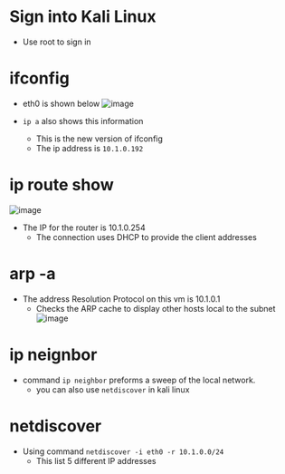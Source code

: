 # Sign into Kali Linux
- Use root to sign in

# ifconfig
- eth0 is shown below 
![image](https://user-images.githubusercontent.com/81980702/121723552-4540ea80-caac-11eb-888e-c5d4198cd0bb.png)

- ``ip a`` also shows this information
  - This is the new version of ifconfig 
  - The ip address is ``10.1.0.192``

# ip route show
![image](https://user-images.githubusercontent.com/81980702/121723753-889b5900-caac-11eb-8e4e-9736bc0a2d70.png)
- The IP for the router is 10.1.0.254
  - The connection uses DHCP to provide the client addresses 

# arp -a
- The address Resolution Protocol on this vm is 10.1.0.1
  - Checks the ARP cache to display other hosts local to the subnet
![image](https://user-images.githubusercontent.com/81980702/121723909-bda7ab80-caac-11eb-8d56-519cbe325239.png)

# ip neignbor
- command ``ip neighbor`` preforms a sweep of the local network. 
  - you can also use ``netdiscover`` in kali linux

# netdiscover 
- Using command ``netdiscover -i eth0 -r 10.1.0.0/24``
  - This list 5 different IP addresses 
